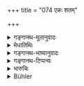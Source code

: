 +++
title = "074 एकः शतम्"

+++

<details><summary>गङ्गानथ-मूलानुवादः</summary>

A single bow-man, standing on a rampart, can fight against a hundred; and a hundred can fight against ten thousand; it is for the season that fortification has been enjoined.—(74).
</details>

<details><summary>मेधातिथिः</summary>

सुप्रसिद्धम् एतद् दुर्गप्रयोजनम् । 

- <u>प्राकारदृष्टान्तेन</u> गिरिदुर्गबलम् एतद् इति । 

- <u>तद् अयुक्तम्</u>, महीदुर्गे ऽपि प्राकारसंभवात् । तस्मात् सर्वेषां दुर्गाणां तत्प्रयोजनं स्वबुद्ध्या रूप्यते ॥ ७.७४ ॥
</details>

<details><summary>गङ्गानथ-भाष्यानुवादः</summary>

This use of the fort is well known.

Some people have held that the example of the ‘rampart’ indicates that this refers to the ‘hill-fort’. But this is not right; because ramparts are possible in ‘earthen forts’ also. Hence the use here described must refer to all kinds of forts.—(71)
</details>

<details><summary>गङ्गानथ-टिप्पन्यः</summary>

This verse is quoted in *Vīramitrodaya* (Rājanīti, p. 202);—in
*Vīramitrodaya* (Lakṣaṇa, p. 238);—in *Nītimayūkha* (p. 65), which says
that even if the attack is made by men ten times the number of the garrison, they are repulsed;—and in *Rājanītiratnākara* (p. 20a).
</details>

<details><summary>भारुचिः</summary>

प्रत्यक्षफलत्वं महीदुर्गस्य दर्शयति । एवं च तस्मिन् तस्मिन् दुर्गे गुणो वेदितव्यः ॥ ७.७४ ॥
</details>

<details><summary>Bühler</summary>

074	One bowman, placed on a rampart, is a match in battle for one hundred (foes), one hundred for ten thousand; hence it is prescribed (in the Sastras that a king will posses) a fortress.
</details>
